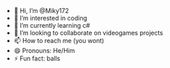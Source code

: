 - 👋 Hi, I’m @Miky172
- 👀 I’m interested in coding
- 🌱 I’m currently learning c#
- 💞️ I’m looking to collaborate on videogames projects
- 📫 How to reach me (you wont)
- 😄 Pronouns: He/Him
- ⚡ Fun fact: balls

<!---
Miky172/Miky172 is a ✨ special ✨ repository because its `README.md` (this file) appears on your GitHub profile.
You can click the Preview link to take a look at your changes.
--->
